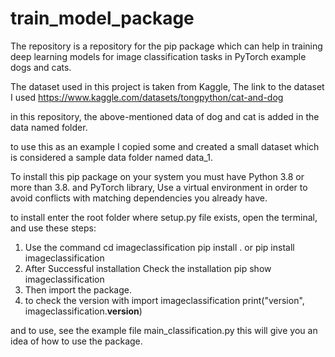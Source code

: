 # train_model_package

The repository is a repository for the pip package which can help in training deep learning models for image classification tasks in PyTorch example dogs and cats.

The dataset used in this project is taken from Kaggle, The link to the dataset I used https://www.kaggle.com/datasets/tongpython/cat-and-dog

in this repository, the above-mentioned data of dog and cat is added in the data named folder.

to use this as an example I copied some and created a small dataset which is considered a sample data folder named data_1.

To install this pip package on your system you must have Python 3.8 or more than 3.8. and PyTorch library, Use a virtual environment in order to avoid conflicts with matching dependencies you already have.

to install enter the root folder where setup.py file exists, open the terminal, and use these steps:
1. Use the command cd imageclassification pip install . or pip install imageclassification 
2. After Successful installation Check the installation pip show imageclassification
3. Then import the package.
4. to check the version with import imageclassification print("version", imageclassification.__version__)

and to use, see the example file main_classification.py this will give you an idea of how to use the package.

